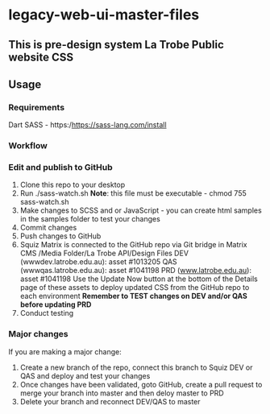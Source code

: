 # legacy-web-ui-master-files

## This is pre-design system La Trobe Public website CSS

## Usage

### Requirements

Dart SASS - https:/https://sass-lang.com/install

### Workflow

### Edit and publish to GitHub

1. Clone this repo to your desktop
2. Run ./sass-watch.sh **Note**: this file must be executable - chmod 755 sass-watch.sh
3. Make changes to SCSS and or JavaScript - you can create html samples in the samples folder to test your changes
4. Commit changes
5. Push changes to GitHub
7. Squiz Matrix is connected to the GitHub repo via Git bridge in Matrix CMS
/Media Folder/La Trobe API/Design Files
DEV (wwwdev.latrobe.edu.au): asset #1013205
QAS (wwwqas.latrobe.edu.au): asset #1041198
PRD (www.latrobe.edu.au): asset #1041198
Use the Update Now button at the bottom of the Details page of these assets to deploy updated CSS from the GitHub repo to each environment
**Remember to TEST changes on DEV and/or QAS before updating PRD**
8. Conduct testing

### Major changes

If you are making a major change:
1. Create a new branch of the repo, connect this branch to Squiz DEV or QAS and deploy and test your changes
2. Once changes have been validated, goto GitHub, create a pull request to merge your branch into master and then deloy master to PRD
3. Delete your branch and reconnect DEV/QAS to master
